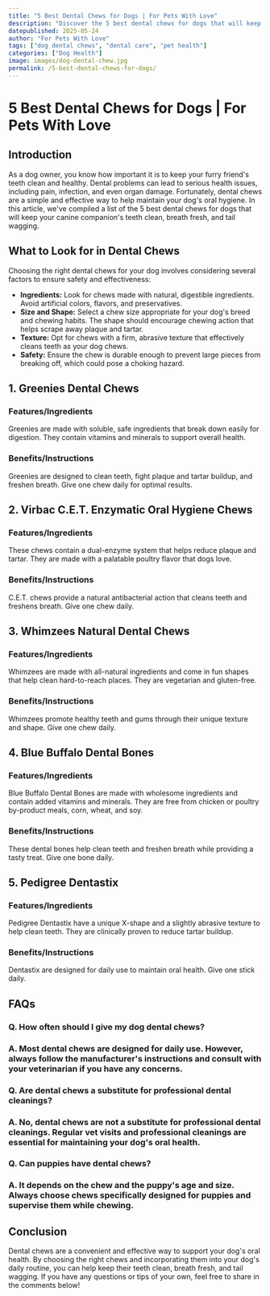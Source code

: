 ```yaml
---
title: "5 Best Dental Chews for Dogs | For Pets With Love"
description: "Discover the 5 best dental chews for dogs that will keep your canine companion's teeth clean, breath fresh, and tail wagging."
datepublished: 2025-05-24
author: "For Pets With Love"
tags: ["dog dental chews", "dental care", "pet health"]
categories: ["Dog Health"]
image: images/dog-dental-chew.jpg
permalink: /5-best-dental-chews-for-dogs/
---
```


# 5 Best Dental Chews for Dogs | For Pets With Love

## Introduction

As a dog owner, you know how important it is to keep your furry friend's teeth clean and healthy. Dental problems can lead to serious health issues, including pain, infection, and even organ damage. Fortunately, dental chews are a simple and effective way to help maintain your dog's oral hygiene. In this article, we've compiled a list of the 5 best dental chews for dogs that will keep your canine companion's teeth clean, breath fresh, and tail wagging.

## What to Look for in Dental Chews

Choosing the right dental chews for your dog involves considering several factors to ensure safety and effectiveness:

*   **Ingredients:** Look for chews made with natural, digestible ingredients. Avoid artificial colors, flavors, and preservatives.
*   **Size and Shape:** Select a chew size appropriate for your dog's breed and chewing habits. The shape should encourage chewing action that helps scrape away plaque and tartar.
*   **Texture:** Opt for chews with a firm, abrasive texture that effectively cleans teeth as your dog chews.
*   **Safety:** Ensure the chew is durable enough to prevent large pieces from breaking off, which could pose a choking hazard.

## 1. Greenies Dental Chews

### Features/Ingredients

Greenies are made with soluble, safe ingredients that break down easily for digestion. They contain vitamins and minerals to support overall health.

### Benefits/Instructions

Greenies are designed to clean teeth, fight plaque and tartar buildup, and freshen breath. Give one chew daily for optimal results.

## 2. Virbac C.E.T. Enzymatic Oral Hygiene Chews

### Features/Ingredients

These chews contain a dual-enzyme system that helps reduce plaque and tartar. They are made with a palatable poultry flavor that dogs love.

### Benefits/Instructions

C.E.T. chews provide a natural antibacterial action that cleans teeth and freshens breath. Give one chew daily.

## 3. Whimzees Natural Dental Chews

### Features/Ingredients

Whimzees are made with all-natural ingredients and come in fun shapes that help clean hard-to-reach places. They are vegetarian and gluten-free.

### Benefits/Instructions

Whimzees promote healthy teeth and gums through their unique texture and shape. Give one chew daily.

## 4. Blue Buffalo Dental Bones

### Features/Ingredients

Blue Buffalo Dental Bones are made with wholesome ingredients and contain added vitamins and minerals. They are free from chicken or poultry by-product meals, corn, wheat, and soy.

### Benefits/Instructions

These dental bones help clean teeth and freshen breath while providing a tasty treat. Give one bone daily.

## 5. Pedigree Dentastix

### Features/Ingredients

Pedigree Dentastix have a unique X-shape and a slightly abrasive texture to help clean teeth. They are clinically proven to reduce tartar buildup.

### Benefits/Instructions

Dentastix are designed for daily use to maintain oral health. Give one stick daily.

## FAQs

### Q. How often should I give my dog dental chews?

### A. Most dental chews are designed for daily use. However, always follow the manufacturer's instructions and consult with your veterinarian if you have any concerns.

### Q. Are dental chews a substitute for professional dental cleanings?

### A. No, dental chews are not a substitute for professional dental cleanings. Regular vet visits and professional cleanings are essential for maintaining your dog's oral health.

### Q. Can puppies have dental chews?

### A. It depends on the chew and the puppy's age and size. Always choose chews specifically designed for puppies and supervise them while chewing.

## Conclusion

Dental chews are a convenient and effective way to support your dog's oral health. By choosing the right chews and incorporating them into your dog's daily routine, you can help keep their teeth clean, breath fresh, and tail wagging. If you have any questions or tips of your own, feel free to share in the comments below!

